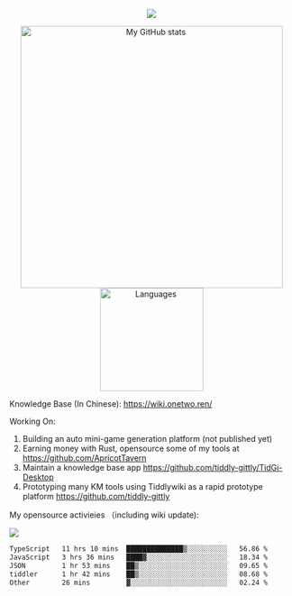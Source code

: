 <a href="https://github.com/linonetwo">
    <p align="center">
        <img src="https://github-profile-trophy.vercel.app/?username=linonetwo&column=7&theme=onedark"/>
    </p>
</a>
<a align="center" href="https://github.com/linonetwo">
  <p align="center">
    <img src="https://github-readme-stats.vercel.app/api?username=linonetwo&show_icons=true&count_private=true" alt="My GitHub stats" width="465"/>
    <img src="https://github-readme-stats.vercel.app/api/top-langs/?username=linonetwo&layout=compact&langs_count=10" alt="Languages" height="183">
  </p>
</a>

Knowledge Base (In Chinese): https://wiki.onetwo.ren/

Working On: 

1. Building an auto mini-game generation platform (not published yet)
1. Earning money with Rust, opensource some of my tools at https://github.com/ApricotTavern
1. Maintain a knowledge base app https://github.com/tiddly-gittly/TidGi-Desktop
1. Prototyping many KM tools using Tiddlywiki as a rapid prototype platform https://github.com/tiddly-gittly

My opensource activieies （including wiki update):

![](https://visitor-badge.glitch.me/badge?page_id=linonetwo.linonetwo)

<!--START_SECTION:waka-->

```txt
TypeScript   11 hrs 10 mins  ██████████████▒░░░░░░░░░░   56.86 %
JavaScript   3 hrs 36 mins   ████▓░░░░░░░░░░░░░░░░░░░░   18.34 %
JSON         1 hr 53 mins    ██▒░░░░░░░░░░░░░░░░░░░░░░   09.65 %
tiddler      1 hr 42 mins    ██▒░░░░░░░░░░░░░░░░░░░░░░   08.68 %
Other        26 mins         ▓░░░░░░░░░░░░░░░░░░░░░░░░   02.24 %
```

<!--END_SECTION:waka-->
